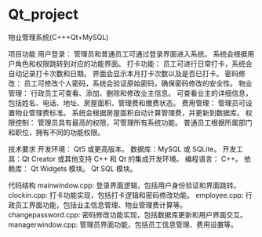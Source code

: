 # Qt_project
物业管理系统(C+++Qt+MySQL)

项目功能
用户登录：
管理员和普通员工可通过登录界面进入系统。
系统会根据用户角色和权限跳转到对应的功能界面。
打卡功能：
员工可进行日常打卡，系统会自动记录打卡次数和日期。
界面会显示本月打卡次数以及是否已打卡。
密码修改：
员工可修改个人密码，系统会验证原始密码，确保密码修改的安全性。
物业管理：
行政员工可查看、添加、删除和修改业主信息。
可查看业主的详细信息，包括姓名、电话、地址、房屋面积、管理费和缴费状态。
费用管理：
管理员可设置物业管理费标准。
系统会根据房屋面积自动计算管理费，并更新到数据库。
权限控制：
管理员具有最高的权限，可管理所有系统功能。
普通员工根据所属部门和职位，拥有不同的功能权限。

技术要求
开发环境：
Qt5 或更高版本。
数据库：MySQL 或 SQLite。
开发工具：Qt Creator 或其他支持 C++ 和 Qt 的集成开发环境。
编程语言：
C++。
依赖库：
Qt Widgets 模块。
Qt SQL 模块。

代码结构
mainwindow.cpp:
登录界面逻辑，包括用户身份验证和界面跳转。
clockin.cpp:
打卡功能实现，包括打卡逻辑和密码修改功能。
employee.cpp:
行政员工界面功能，包括业主信息管理、物业管理费计算等。
changepassword.cpp:
密码修改功能实现，包括数据库更新和用户界面交互。
managerwindow.cpp:
管理员界面功能，包括员工信息管理、费用设置等。
